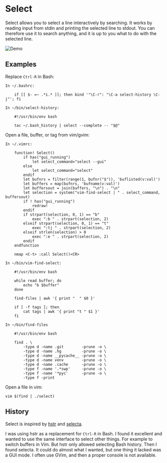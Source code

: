 # Select

Select allows you to select a line interactively by searching. It works by
reading input from stdin and printing the selected line to stdout. You can
therefore use it to search anything, and it is up to you what to do with the
selected line.

![Demo](https://raw.github.com/rickardlindberg/rlselect/master/demo.gif)

## Examples

Replace `Ctrl-R` in Bash:

    In ~/.bashrc:

        if [[ $- =~ .*i.* ]]; then bind '"\C-r": "\C-a select-history \C-j"'; fi

    In ~/bin/select-history:

        #!/usr/bin/env bash

        tac ~/.bash_history | select --complete -- "$@"

Open a file, buffer, or tag from vim/gvim:

    In ~/.vimrc:

        function! Select()
            if has("gui_running")
                let select_command="select --gui"
            else
                let select_command="select"
            endif
            let bufnrs = filter(range(1, bufnr("$")), 'buflisted(v:val)')
            let buffers = map(bufnrs, 'bufname(v:val)')
            let buffersout = join(buffers, "\n") . "\n"
            let selection = system("vim-find-select | " . select_command, buffersout)
            if ! has("gui_running")
                redraw!
            endif
            if strpart(selection, 0, 1) == "b"
                exec ":b " . strpart(selection, 2)
            elseif strpart(selection, 0, 1) == "t"
                exec ":tj " . strpart(selection, 2)
            elseif strlen(selection) > 0
                exec ":e " . strpart(selection, 2)
            endif
        endfunction

        nmap <C-t> :call Select()<CR>

    In ~/bin/vim-find-select:

        #!/usr/bin/env bash

        while read buffer; do
            echo "b $buffer"
        done

        find-files | awk '{ print "  " $0 }'

        if [ -f tags ]; then
            cat tags | awk '{ print "t " $1 }'
        fi

    In ~/bin/find-files

        #!/usr/bin/env bash

        find . \
            -type d -name .git        -prune -o \
            -type d -name .hg         -prune -o \
            -type d -name __pycache__ -prune -o \
            -type d -name venv        -prune -o \
            -type d -name .cache      -prune -o \
            -type f -name '.*swp'     -prune -o \
            -type f -name '*pyc'      -prune -o \
            -type f -print

Open a file in vim:

    vim $(find | ./select)

## History

Select is inspired by [hstr](https://github.com/dvorka/hstr) and
[selecta](https://github.com/garybernhardt/selecta).

I was using hstr as a replacement for `Ctrl-R` in Bash. I found it excellent
and wanted to use the same interface to select other things. For example to
switch buffers in Vim. But hstr only allowed selecting Bash history. Then I
found selecta. It could do almost what I wanted, but one thing it lacked
was a GUI mode. I often use GVim, and then a proper console is not
available.
